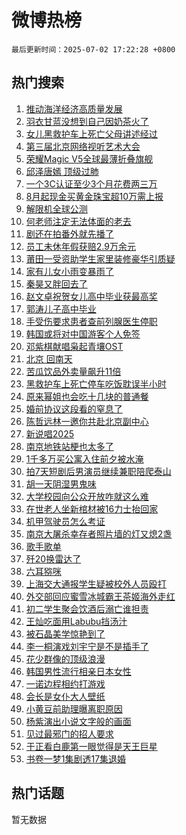 # 微博热榜

`最后更新时间：2025-07-02 17:22:28 +0800`

## 热门搜索

1. [推动海洋经济高质量发展](https://m.weibo.cn/search?containerid=100103type%3D1%26t%3D10%26q%3D%23%E6%8E%A8%E5%8A%A8%E6%B5%B7%E6%B4%8B%E7%BB%8F%E6%B5%8E%E9%AB%98%E8%B4%A8%E9%87%8F%E5%8F%91%E5%B1%95%23&stream_entry_id=51&isnewpage=1&extparam=seat%3D1%26q%3D%2523%25E6%258E%25A8%25E5%258A%25A8%25E6%25B5%25B7%25E6%25B4%258B%25E7%25BB%258F%25E6%25B5%258E%25E9%25AB%2598%25E8%25B4%25A8%25E9%2587%258F%25E5%258F%2591%25E5%25B1%2595%2523%26dgr%3D0%26cate%3D10103%26pos%3D0%26filter_type%3Drealtimehot%26stream_entry_id%3D51%26c_type%3D51%26display_time%3D1751448146%26pre_seqid%3D175144814681701617481103)
1. [羽衣甘蓝没想到自己因奶茶火了](https://m.weibo.cn/search?containerid=100103type%3D1%26t%3D10%26q%3D%23%E7%BE%BD%E8%A1%A3%E7%94%98%E8%93%9D%E6%B2%A1%E6%83%B3%E5%88%B0%E8%87%AA%E5%B7%B1%E5%9B%A0%E5%A5%B6%E8%8C%B6%E7%81%AB%E4%BA%86%23&stream_entry_id=31&isnewpage=1&extparam=seat%3D1%26q%3D%2523%25E7%25BE%25BD%25E8%25A1%25A3%25E7%2594%2598%25E8%2593%259D%25E6%25B2%25A1%25E6%2583%25B3%25E5%2588%25B0%25E8%2587%25AA%25E5%25B7%25B1%25E5%259B%25A0%25E5%25A5%25B6%25E8%258C%25B6%25E7%2581%25AB%25E4%25BA%2586%2523%26realpos%3D1%26cate%3D5001%26stream_entry_id%3D31%26flag%3D0%26dgr%3D0%26pos%3D0%26lcate%3D5001%26filter_type%3Drealtimehot%26band_rank%3D1%26c_type%3D31%26display_time%3D1751448146%26pre_seqid%3D175144814681701617481103)
1. [女儿黑救护车上死亡父母讲述经过](https://m.weibo.cn/search?containerid=100103type%3D1%26t%3D10%26q%3D%23%E5%A5%B3%E5%84%BF%E9%BB%91%E6%95%91%E6%8A%A4%E8%BD%A6%E4%B8%8A%E6%AD%BB%E4%BA%A1%E7%88%B6%E6%AF%8D%E8%AE%B2%E8%BF%B0%E7%BB%8F%E8%BF%87%23&stream_entry_id=31&isnewpage=1&extparam=seat%3D1%26q%3D%2523%25E5%25A5%25B3%25E5%2584%25BF%25E9%25BB%2591%25E6%2595%2591%25E6%258A%25A4%25E8%25BD%25A6%25E4%25B8%258A%25E6%25AD%25BB%25E4%25BA%25A1%25E7%2588%25B6%25E6%25AF%258D%25E8%25AE%25B2%25E8%25BF%25B0%25E7%25BB%258F%25E8%25BF%2587%2523%26realpos%3D2%26cate%3D5001%26stream_entry_id%3D31%26flag%3D1%26dgr%3D0%26pos%3D1%26lcate%3D5001%26filter_type%3Drealtimehot%26band_rank%3D2%26c_type%3D31%26display_time%3D1751448146%26pre_seqid%3D175144814681701617481103)
1. [第三届北京网络视听艺术大会](https://m.weibo.cn/search?containerid=100103type%3D1%26t%3D10%26q%3D%23%E7%AC%AC%E4%B8%89%E5%B1%8A%E5%8C%97%E4%BA%AC%E7%BD%91%E7%BB%9C%E8%A7%86%E5%90%AC%E8%89%BA%E6%9C%AF%E5%A4%A7%E4%BC%9A%23&stream_entry_id=31&isnewpage=1&extparam=seat%3D1%26q%3D%2523%25E7%25AC%25AC%25E4%25B8%2589%25E5%25B1%258A%25E5%258C%2597%25E4%25BA%25AC%25E7%25BD%2591%25E7%25BB%259C%25E8%25A7%2586%25E5%2590%25AC%25E8%2589%25BA%25E6%259C%25AF%25E5%25A4%25A7%25E4%25BC%259A%2523%26realpos%3D3%26cate%3D5001%26stream_entry_id%3D31%26flag%3D0%26dgr%3D0%26pos%3D2%26lcate%3D5001%26filter_type%3Drealtimehot%26band_rank%3D3%26c_type%3D31%26display_time%3D1751448146%26pre_seqid%3D175144814681701617481103)
1. [荣耀Magic V5全球最薄折叠旗舰](https://m.weibo.cn/search?containerid=100103type%3D1%26t%3D10%26q%3D%23%E8%8D%A3%E8%80%80Magic+V5%E5%85%A8%E7%90%83%E6%9C%80%E8%96%84%E6%8A%98%E5%8F%A0%E6%97%97%E8%88%B0%23&stream_entry_id=31&isnewpage=1&extparam=seat%3D1%26q%3D%2523%25E8%258D%25A3%25E8%2580%2580Magic%2520V5%25E5%2585%25A8%25E7%2590%2583%25E6%259C%2580%25E8%2596%2584%25E6%258A%2598%25E5%258F%25A0%25E6%2597%2597%25E8%2588%25B0%2523%26topic_ad%3D1%26cate%3D5001%26adid%3D292434%26stream_entry_id%3D31%26band_rank%3D4%26dgr%3D0%26pos%3D3%26lcate%3D5001%26filter_type%3Drealtimehot%26is_ad_pos%3D1%26c_type%3D31%26display_time%3D1751448146%26pre_seqid%3D175144814681701617481103)
1. [邱泽唐嫣 顶级过肺](https://m.weibo.cn/search?containerid=100103type%3D1%26t%3D10%26q%3D%E9%82%B1%E6%B3%BD%E5%94%90%E5%AB%A3+%E9%A1%B6%E7%BA%A7%E8%BF%87%E8%82%BA&stream_entry_id=31&isnewpage=1&extparam=seat%3D1%26q%3D%25E9%2582%25B1%25E6%25B3%25BD%25E5%2594%2590%25E5%25AB%25A3%2520%25E9%25A1%25B6%25E7%25BA%25A7%25E8%25BF%2587%25E8%2582%25BA%26realpos%3D4%26cate%3D5001%26stream_entry_id%3D31%26flag%3D2%26dgr%3D0%26pos%3D4%26lcate%3D5001%26filter_type%3Drealtimehot%26band_rank%3D4%26c_type%3D31%26display_time%3D1751448146%26pre_seqid%3D175144814681701617481103)
1. [一个3C认证至少3个月花费两三万](https://m.weibo.cn/search?containerid=100103type%3D1%26t%3D10%26q%3D%23%E4%B8%80%E4%B8%AA3C%E8%AE%A4%E8%AF%81%E8%87%B3%E5%B0%913%E4%B8%AA%E6%9C%88%E8%8A%B1%E8%B4%B9%E4%B8%A4%E4%B8%89%E4%B8%87%23&stream_entry_id=31&isnewpage=1&extparam=seat%3D1%26q%3D%2523%25E4%25B8%2580%25E4%25B8%25AA3C%25E8%25AE%25A4%25E8%25AF%2581%25E8%2587%25B3%25E5%25B0%25913%25E4%25B8%25AA%25E6%259C%2588%25E8%258A%25B1%25E8%25B4%25B9%25E4%25B8%25A4%25E4%25B8%2589%25E4%25B8%2587%2523%26realpos%3D5%26cate%3D5001%26stream_entry_id%3D31%26flag%3D0%26dgr%3D0%26pos%3D5%26lcate%3D5001%26filter_type%3Drealtimehot%26band_rank%3D5%26c_type%3D31%26display_time%3D1751448146%26pre_seqid%3D175144814681701617481103)
1. [8月起现金买黄金珠宝超10万需上报](https://m.weibo.cn/search?containerid=100103type%3D1%26t%3D10%26q%3D%238%E6%9C%88%E8%B5%B7%E7%8E%B0%E9%87%91%E4%B9%B0%E9%BB%84%E9%87%91%E7%8F%A0%E5%AE%9D%E8%B6%8510%E4%B8%87%E9%9C%80%E4%B8%8A%E6%8A%A5%23&stream_entry_id=31&isnewpage=1&extparam=seat%3D1%26q%3D%25238%25E6%259C%2588%25E8%25B5%25B7%25E7%258E%25B0%25E9%2587%2591%25E4%25B9%25B0%25E9%25BB%2584%25E9%2587%2591%25E7%258F%25A0%25E5%25AE%259D%25E8%25B6%258510%25E4%25B8%2587%25E9%259C%2580%25E4%25B8%258A%25E6%258A%25A5%2523%26realpos%3D6%26cate%3D5001%26stream_entry_id%3D31%26flag%3D0%26dgr%3D0%26pos%3D6%26lcate%3D5001%26filter_type%3Drealtimehot%26band_rank%3D6%26c_type%3D31%26display_time%3D1751448146%26pre_seqid%3D175144814681701617481103)
1. [解限机全球公测](https://m.weibo.cn/search?containerid=100103type%3D1%26t%3D296%26q%3D%23%E6%B2%B7%E9%92%B8%E7%BE%AF%E5%A8%B4%E5%8F%BD%23&hide_search_bar=1&replace_title=+)
1. [何老师注定无法体面的老去](https://m.weibo.cn/search?containerid=100103type%3D1%26t%3D10%26q%3D%E4%BD%95%E8%80%81%E5%B8%88%E6%B3%A8%E5%AE%9A%E6%97%A0%E6%B3%95%E4%BD%93%E9%9D%A2%E7%9A%84%E8%80%81%E5%8E%BB&stream_entry_id=31&isnewpage=1&extparam=seat%3D1%26q%3D%25E4%25BD%2595%25E8%2580%2581%25E5%25B8%2588%25E6%25B3%25A8%25E5%25AE%259A%25E6%2597%25A0%25E6%25B3%2595%25E4%25BD%2593%25E9%259D%25A2%25E7%259A%2584%25E8%2580%2581%25E5%258E%25BB%26realpos%3D7%26cate%3D5001%26stream_entry_id%3D31%26flag%3D2%26dgr%3D0%26pos%3D8%26lcate%3D5001%26filter_type%3Drealtimehot%26band_rank%3D7%26c_type%3D31%26display_time%3D1751448146%26pre_seqid%3D175144814681701617481103)
1. [剧还在拍番外就先播了](https://m.weibo.cn/search?containerid=100103type%3D1%26t%3D10%26q%3D%23%E5%89%A7%E8%BF%98%E5%9C%A8%E6%8B%8D%E7%95%AA%E5%A4%96%E5%B0%B1%E5%85%88%E6%92%AD%E4%BA%86%23&stream_entry_id=31&isnewpage=1&extparam=seat%3D1%26q%3D%2523%25E5%2589%25A7%25E8%25BF%2598%25E5%259C%25A8%25E6%258B%258D%25E7%2595%25AA%25E5%25A4%2596%25E5%25B0%25B1%25E5%2585%2588%25E6%2592%25AD%25E4%25BA%2586%2523%26realpos%3D8%26cate%3D5001%26stream_entry_id%3D31%26flag%3D1%26dgr%3D0%26pos%3D9%26lcate%3D5001%26filter_type%3Drealtimehot%26band_rank%3D8%26c_type%3D31%26display_time%3D1751448146%26pre_seqid%3D175144814681701617481103)
1. [员工未休年假获赔2.9万余元](https://m.weibo.cn/search?containerid=100103type%3D1%26t%3D10%26q%3D%23%E5%91%98%E5%B7%A5%E6%9C%AA%E4%BC%91%E5%B9%B4%E5%81%87%E8%8E%B7%E8%B5%942.9%E4%B8%87%E4%BD%99%E5%85%83%23&stream_entry_id=31&isnewpage=1&extparam=seat%3D1%26q%3D%2523%25E5%2591%2598%25E5%25B7%25A5%25E6%259C%25AA%25E4%25BC%2591%25E5%25B9%25B4%25E5%2581%2587%25E8%258E%25B7%25E8%25B5%25942.9%25E4%25B8%2587%25E4%25BD%2599%25E5%2585%2583%2523%26realpos%3D9%26cate%3D5001%26stream_entry_id%3D31%26flag%3D1%26dgr%3D0%26pos%3D10%26lcate%3D5001%26filter_type%3Drealtimehot%26band_rank%3D9%26c_type%3D31%26display_time%3D1751448146%26pre_seqid%3D175144814681701617481103)
1. [莆田一受资助学生家里装修豪华引质疑](https://m.weibo.cn/search?containerid=100103type%3D1%26t%3D10%26q%3D%23%E8%8E%86%E7%94%B0%E4%B8%80%E5%8F%97%E8%B5%84%E5%8A%A9%E5%AD%A6%E7%94%9F%E5%AE%B6%E9%87%8C%E8%A3%85%E4%BF%AE%E8%B1%AA%E5%8D%8E%E5%BC%95%E8%B4%A8%E7%96%91%23&stream_entry_id=31&isnewpage=1&extparam=seat%3D1%26q%3D%2523%25E8%258E%2586%25E7%2594%25B0%25E4%25B8%2580%25E5%258F%2597%25E8%25B5%2584%25E5%258A%25A9%25E5%25AD%25A6%25E7%2594%259F%25E5%25AE%25B6%25E9%2587%258C%25E8%25A3%2585%25E4%25BF%25AE%25E8%25B1%25AA%25E5%258D%258E%25E5%25BC%2595%25E8%25B4%25A8%25E7%2596%2591%2523%26realpos%3D10%26cate%3D5001%26stream_entry_id%3D31%26flag%3D1%26dgr%3D0%26pos%3D11%26lcate%3D5001%26filter_type%3Drealtimehot%26band_rank%3D10%26c_type%3D31%26display_time%3D1751448146%26pre_seqid%3D175144814681701617481103)
1. [家有儿女小雨变暴雨了](https://m.weibo.cn/search?containerid=100103type%3D1%26t%3D10%26q%3D%E5%AE%B6%E6%9C%89%E5%84%BF%E5%A5%B3%E5%B0%8F%E9%9B%A8%E5%8F%98%E6%9A%B4%E9%9B%A8%E4%BA%86&stream_entry_id=31&isnewpage=1&extparam=seat%3D1%26q%3D%25E5%25AE%25B6%25E6%259C%2589%25E5%2584%25BF%25E5%25A5%25B3%25E5%25B0%258F%25E9%259B%25A8%25E5%258F%2598%25E6%259A%25B4%25E9%259B%25A8%25E4%25BA%2586%26realpos%3D11%26cate%3D5001%26stream_entry_id%3D31%26flag%3D1%26dgr%3D0%26pos%3D12%26lcate%3D5001%26filter_type%3Drealtimehot%26band_rank%3D11%26c_type%3D31%26display_time%3D1751448146%26pre_seqid%3D175144814681701617481103)
1. [秦昊又胖回去了](https://m.weibo.cn/search?containerid=100103type%3D1%26t%3D10%26q%3D%23%E7%A7%A6%E6%98%8A%E5%8F%88%E8%83%96%E5%9B%9E%E5%8E%BB%E4%BA%86%23&stream_entry_id=31&isnewpage=1&extparam=seat%3D1%26q%3D%2523%25E7%25A7%25A6%25E6%2598%258A%25E5%258F%2588%25E8%2583%2596%25E5%259B%259E%25E5%258E%25BB%25E4%25BA%2586%2523%26realpos%3D12%26cate%3D5001%26stream_entry_id%3D31%26flag%3D1%26dgr%3D0%26pos%3D13%26lcate%3D5001%26filter_type%3Drealtimehot%26band_rank%3D12%26c_type%3D31%26display_time%3D1751448146%26pre_seqid%3D175144814681701617481103)
1. [赵文卓祝贺女儿高中毕业获最高奖](https://m.weibo.cn/search?containerid=100103type%3D1%26t%3D10%26q%3D%23%E8%B5%B5%E6%96%87%E5%8D%93%E7%A5%9D%E8%B4%BA%E5%A5%B3%E5%84%BF%E9%AB%98%E4%B8%AD%E6%AF%95%E4%B8%9A%E8%8E%B7%E6%9C%80%E9%AB%98%E5%A5%96%23&stream_entry_id=31&isnewpage=1&extparam=seat%3D1%26q%3D%2523%25E8%25B5%25B5%25E6%2596%2587%25E5%258D%2593%25E7%25A5%259D%25E8%25B4%25BA%25E5%25A5%25B3%25E5%2584%25BF%25E9%25AB%2598%25E4%25B8%25AD%25E6%25AF%2595%25E4%25B8%259A%25E8%258E%25B7%25E6%259C%2580%25E9%25AB%2598%25E5%25A5%2596%2523%26realpos%3D13%26cate%3D5001%26stream_entry_id%3D31%26flag%3D1%26dgr%3D0%26pos%3D14%26lcate%3D5001%26filter_type%3Drealtimehot%26band_rank%3D13%26c_type%3D31%26display_time%3D1751448146%26pre_seqid%3D175144814681701617481103)
1. [郭涛儿子高中毕业](https://m.weibo.cn/search?containerid=100103type%3D1%26t%3D10%26q%3D%E9%83%AD%E6%B6%9B%E5%84%BF%E5%AD%90%E9%AB%98%E4%B8%AD%E6%AF%95%E4%B8%9A&stream_entry_id=31&isnewpage=1&extparam=seat%3D1%26q%3D%25E9%2583%25AD%25E6%25B6%259B%25E5%2584%25BF%25E5%25AD%2590%25E9%25AB%2598%25E4%25B8%25AD%25E6%25AF%2595%25E4%25B8%259A%26realpos%3D14%26cate%3D5001%26stream_entry_id%3D31%26flag%3D1%26dgr%3D0%26pos%3D15%26lcate%3D5001%26filter_type%3Drealtimehot%26band_rank%3D14%26c_type%3D31%26display_time%3D1751448146%26pre_seqid%3D175144814681701617481103)
1. [手受伤要求患者查前列腺医生停职](https://m.weibo.cn/search?containerid=100103type%3D1%26t%3D10%26q%3D%23%E6%89%8B%E5%8F%97%E4%BC%A4%E8%A6%81%E6%B1%82%E6%82%A3%E8%80%85%E6%9F%A5%E5%89%8D%E5%88%97%E8%85%BA%E5%8C%BB%E7%94%9F%E5%81%9C%E8%81%8C%23&stream_entry_id=31&isnewpage=1&extparam=seat%3D1%26q%3D%2523%25E6%2589%258B%25E5%258F%2597%25E4%25BC%25A4%25E8%25A6%2581%25E6%25B1%2582%25E6%2582%25A3%25E8%2580%2585%25E6%259F%25A5%25E5%2589%258D%25E5%2588%2597%25E8%2585%25BA%25E5%258C%25BB%25E7%2594%259F%25E5%2581%259C%25E8%2581%258C%2523%26realpos%3D15%26cate%3D5001%26stream_entry_id%3D31%26flag%3D1%26dgr%3D0%26pos%3D16%26lcate%3D5001%26filter_type%3Drealtimehot%26band_rank%3D15%26c_type%3D31%26display_time%3D1751448146%26pre_seqid%3D175144814681701617481103)
1. [韩国或将对中国游客个人免签](https://m.weibo.cn/search?containerid=100103type%3D1%26t%3D10%26q%3D%23%E9%9F%A9%E5%9B%BD%E6%88%96%E5%B0%86%E5%AF%B9%E4%B8%AD%E5%9B%BD%E6%B8%B8%E5%AE%A2%E4%B8%AA%E4%BA%BA%E5%85%8D%E7%AD%BE%23&stream_entry_id=31&isnewpage=1&extparam=seat%3D1%26q%3D%2523%25E9%259F%25A9%25E5%259B%25BD%25E6%2588%2596%25E5%25B0%2586%25E5%25AF%25B9%25E4%25B8%25AD%25E5%259B%25BD%25E6%25B8%25B8%25E5%25AE%25A2%25E4%25B8%25AA%25E4%25BA%25BA%25E5%2585%258D%25E7%25AD%25BE%2523%26realpos%3D16%26cate%3D5001%26stream_entry_id%3D31%26flag%3D0%26dgr%3D0%26pos%3D17%26lcate%3D5001%26filter_type%3Drealtimehot%26band_rank%3D16%26c_type%3D31%26display_time%3D1751448146%26pre_seqid%3D175144814681701617481103)
1. [邓紫棋献唱枭起青壤OST](https://m.weibo.cn/search?containerid=100103type%3D1%26t%3D10%26q%3D%23%E9%82%93%E7%B4%AB%E6%A3%8B%E7%8C%AE%E5%94%B1%E6%9E%AD%E8%B5%B7%E9%9D%92%E5%A3%A4OST%23&stream_entry_id=31&isnewpage=1&extparam=seat%3D1%26q%3D%2523%25E9%2582%2593%25E7%25B4%25AB%25E6%25A3%258B%25E7%258C%25AE%25E5%2594%25B1%25E6%259E%25AD%25E8%25B5%25B7%25E9%259D%2592%25E5%25A3%25A4OST%2523%26realpos%3D17%26cate%3D5001%26stream_entry_id%3D31%26flag%3D1%26dgr%3D0%26pos%3D18%26lcate%3D5001%26filter_type%3Drealtimehot%26band_rank%3D17%26c_type%3D31%26display_time%3D1751448146%26pre_seqid%3D175144814681701617481103)
1. [北京 回南天](https://m.weibo.cn/search?containerid=100103type%3D1%26t%3D10%26q%3D%E5%8C%97%E4%BA%AC+%E5%9B%9E%E5%8D%97%E5%A4%A9&stream_entry_id=31&isnewpage=1&extparam=seat%3D1%26q%3D%25E5%258C%2597%25E4%25BA%25AC%2520%25E5%259B%259E%25E5%258D%2597%25E5%25A4%25A9%26realpos%3D18%26cate%3D5001%26stream_entry_id%3D31%26flag%3D0%26dgr%3D0%26pos%3D19%26lcate%3D5001%26filter_type%3Drealtimehot%26band_rank%3D18%26c_type%3D31%26display_time%3D1751448146%26pre_seqid%3D175144814681701617481103)
1. [苦瓜饮品外卖量飙升11倍](https://m.weibo.cn/search?containerid=100103type%3D1%26t%3D10%26q%3D%23%E8%8B%A6%E7%93%9C%E9%A5%AE%E5%93%81%E5%A4%96%E5%8D%96%E9%87%8F%E9%A3%99%E5%8D%8711%E5%80%8D%23&stream_entry_id=31&isnewpage=1&extparam=seat%3D1%26q%3D%2523%25E8%258B%25A6%25E7%2593%259C%25E9%25A5%25AE%25E5%2593%2581%25E5%25A4%2596%25E5%258D%2596%25E9%2587%258F%25E9%25A3%2599%25E5%258D%258711%25E5%2580%258D%2523%26realpos%3D19%26cate%3D5001%26stream_entry_id%3D31%26flag%3D1%26dgr%3D0%26pos%3D20%26lcate%3D5001%26filter_type%3Drealtimehot%26band_rank%3D19%26c_type%3D31%26display_time%3D1751448146%26pre_seqid%3D175144814681701617481103)
1. [黑救护车上死亡停车吃饭耽误半小时](https://m.weibo.cn/search?containerid=100103type%3D1%26t%3D10%26q%3D%23%E9%BB%91%E6%95%91%E6%8A%A4%E8%BD%A6%E4%B8%8A%E6%AD%BB%E4%BA%A1%E5%81%9C%E8%BD%A6%E5%90%83%E9%A5%AD%E8%80%BD%E8%AF%AF%E5%8D%8A%E5%B0%8F%E6%97%B6%23&stream_entry_id=31&isnewpage=1&extparam=seat%3D1%26q%3D%2523%25E9%25BB%2591%25E6%2595%2591%25E6%258A%25A4%25E8%25BD%25A6%25E4%25B8%258A%25E6%25AD%25BB%25E4%25BA%25A1%25E5%2581%259C%25E8%25BD%25A6%25E5%2590%2583%25E9%25A5%25AD%25E8%2580%25BD%25E8%25AF%25AF%25E5%258D%258A%25E5%25B0%258F%25E6%2597%25B6%2523%26realpos%3D20%26cate%3D5001%26stream_entry_id%3D31%26flag%3D0%26dgr%3D0%26pos%3D21%26lcate%3D5001%26filter_type%3Drealtimehot%26band_rank%3D20%26c_type%3D31%26display_time%3D1751448146%26pre_seqid%3D175144814681701617481103)
1. [原来幂姐也会吃十几块的普通餐](https://m.weibo.cn/search?containerid=100103type%3D1%26t%3D10%26q%3D%E5%8E%9F%E6%9D%A5%E5%B9%82%E5%A7%90%E4%B9%9F%E4%BC%9A%E5%90%83%E5%8D%81%E5%87%A0%E5%9D%97%E7%9A%84%E6%99%AE%E9%80%9A%E9%A4%90&stream_entry_id=31&isnewpage=1&extparam=seat%3D1%26q%3D%25E5%258E%259F%25E6%259D%25A5%25E5%25B9%2582%25E5%25A7%2590%25E4%25B9%259F%25E4%25BC%259A%25E5%2590%2583%25E5%258D%2581%25E5%2587%25A0%25E5%259D%2597%25E7%259A%2584%25E6%2599%25AE%25E9%2580%259A%25E9%25A4%2590%26realpos%3D21%26cate%3D5001%26stream_entry_id%3D31%26flag%3D1%26dgr%3D0%26pos%3D22%26lcate%3D5001%26filter_type%3Drealtimehot%26band_rank%3D21%26c_type%3D31%26display_time%3D1751448146%26pre_seqid%3D175144814681701617481103)
1. [婚前协议这段看的窒息了](https://m.weibo.cn/search?containerid=100103type%3D1%26t%3D10%26q%3D%E5%A9%9A%E5%89%8D%E5%8D%8F%E8%AE%AE%E8%BF%99%E6%AE%B5%E7%9C%8B%E7%9A%84%E7%AA%92%E6%81%AF%E4%BA%86&stream_entry_id=31&isnewpage=1&extparam=seat%3D1%26q%3D%25E5%25A9%259A%25E5%2589%258D%25E5%258D%258F%25E8%25AE%25AE%25E8%25BF%2599%25E6%25AE%25B5%25E7%259C%258B%25E7%259A%2584%25E7%25AA%2592%25E6%2581%25AF%25E4%25BA%2586%26realpos%3D22%26cate%3D5001%26stream_entry_id%3D31%26flag%3D1%26dgr%3D0%26pos%3D23%26lcate%3D5001%26filter_type%3Drealtimehot%26band_rank%3D22%26c_type%3D31%26display_time%3D1751448146%26pre_seqid%3D175144814681701617481103)
1. [陈哲远林一邀你共赴北京副中心](https://m.weibo.cn/search?containerid=100103type%3D1%26t%3D10%26q%3D%23%E9%99%88%E5%93%B2%E8%BF%9C%E6%9E%97%E4%B8%80%E9%82%80%E4%BD%A0%E5%85%B1%E8%B5%B4%E5%8C%97%E4%BA%AC%E5%89%AF%E4%B8%AD%E5%BF%83%23&stream_entry_id=31&isnewpage=1&extparam=seat%3D1%26q%3D%2523%25E9%2599%2588%25E5%2593%25B2%25E8%25BF%259C%25E6%259E%2597%25E4%25B8%2580%25E9%2582%2580%25E4%25BD%25A0%25E5%2585%25B1%25E8%25B5%25B4%25E5%258C%2597%25E4%25BA%25AC%25E5%2589%25AF%25E4%25B8%25AD%25E5%25BF%2583%2523%26realpos%3D23%26cate%3D5001%26stream_entry_id%3D31%26flag%3D1%26dgr%3D0%26pos%3D24%26lcate%3D5001%26filter_type%3Drealtimehot%26band_rank%3D23%26c_type%3D31%26display_time%3D1751448146%26pre_seqid%3D175144814681701617481103)
1. [新说唱2025](https://m.weibo.cn/search?containerid=100103type%3D1%26t%3D10%26q%3D%E6%96%B0%E8%AF%B4%E5%94%B12025&stream_entry_id=31&isnewpage=1&extparam=seat%3D1%26q%3D%25E6%2596%25B0%25E8%25AF%25B4%25E5%2594%25B12025%26realpos%3D24%26cate%3D5001%26stream_entry_id%3D31%26flag%3D1%26dgr%3D0%26pos%3D25%26lcate%3D5001%26filter_type%3Drealtimehot%26band_rank%3D24%26c_type%3D31%26display_time%3D1751448146%26pre_seqid%3D175144814681701617481103)
1. [南京地铁站梗也太多了](https://m.weibo.cn/search?containerid=100103type%3D1%26t%3D10%26q%3D%E5%8D%97%E4%BA%AC%E5%9C%B0%E9%93%81%E7%AB%99%E6%A2%97%E4%B9%9F%E5%A4%AA%E5%A4%9A%E4%BA%86&stream_entry_id=31&isnewpage=1&extparam=seat%3D1%26q%3D%25E5%258D%2597%25E4%25BA%25AC%25E5%259C%25B0%25E9%2593%2581%25E7%25AB%2599%25E6%25A2%2597%25E4%25B9%259F%25E5%25A4%25AA%25E5%25A4%259A%25E4%25BA%2586%26realpos%3D25%26cate%3D5001%26stream_entry_id%3D31%26flag%3D1%26dgr%3D0%26pos%3D26%26lcate%3D5001%26filter_type%3Drealtimehot%26band_rank%3D25%26c_type%3D31%26display_time%3D1751448146%26pre_seqid%3D175144814681701617481103)
1. [1千多万买公寓入住前夕被水淹](https://m.weibo.cn/search?containerid=100103type%3D1%26t%3D10%26q%3D%231%E5%8D%83%E5%A4%9A%E4%B8%87%E4%B9%B0%E5%85%AC%E5%AF%93%E5%85%A5%E4%BD%8F%E5%89%8D%E5%A4%95%E8%A2%AB%E6%B0%B4%E6%B7%B9%23&stream_entry_id=31&isnewpage=1&extparam=seat%3D1%26q%3D%25231%25E5%258D%2583%25E5%25A4%259A%25E4%25B8%2587%25E4%25B9%25B0%25E5%2585%25AC%25E5%25AF%2593%25E5%2585%25A5%25E4%25BD%258F%25E5%2589%258D%25E5%25A4%2595%25E8%25A2%25AB%25E6%25B0%25B4%25E6%25B7%25B9%2523%26realpos%3D26%26cate%3D5001%26stream_entry_id%3D31%26flag%3D0%26dgr%3D0%26pos%3D27%26lcate%3D5001%26filter_type%3Drealtimehot%26band_rank%3D26%26c_type%3D31%26display_time%3D1751448146%26pre_seqid%3D175144814681701617481103)
1. [拍7天短剧后男演员继续兼职陪爬泰山](https://m.weibo.cn/search?containerid=100103type%3D1%26t%3D10%26q%3D%23%E6%8B%8D7%E5%A4%A9%E7%9F%AD%E5%89%A7%E5%90%8E%E7%94%B7%E6%BC%94%E5%91%98%E7%BB%A7%E7%BB%AD%E5%85%BC%E8%81%8C%E9%99%AA%E7%88%AC%E6%B3%B0%E5%B1%B1%23&stream_entry_id=31&isnewpage=1&extparam=seat%3D1%26q%3D%2523%25E6%258B%258D7%25E5%25A4%25A9%25E7%259F%25AD%25E5%2589%25A7%25E5%2590%258E%25E7%2594%25B7%25E6%25BC%2594%25E5%2591%2598%25E7%25BB%25A7%25E7%25BB%25AD%25E5%2585%25BC%25E8%2581%258C%25E9%2599%25AA%25E7%2588%25AC%25E6%25B3%25B0%25E5%25B1%25B1%2523%26realpos%3D27%26cate%3D5001%26stream_entry_id%3D31%26flag%3D0%26dgr%3D0%26pos%3D28%26lcate%3D5001%26filter_type%3Drealtimehot%26band_rank%3D27%26c_type%3D31%26display_time%3D1751448146%26pre_seqid%3D175144814681701617481103)
1. [胡一天阴湿男鬼味](https://m.weibo.cn/search?containerid=100103type%3D1%26t%3D10%26q%3D%E8%83%A1%E4%B8%80%E5%A4%A9%E9%98%B4%E6%B9%BF%E7%94%B7%E9%AC%BC%E5%91%B3&stream_entry_id=31&isnewpage=1&extparam=seat%3D1%26q%3D%25E8%2583%25A1%25E4%25B8%2580%25E5%25A4%25A9%25E9%2598%25B4%25E6%25B9%25BF%25E7%2594%25B7%25E9%25AC%25BC%25E5%2591%25B3%26realpos%3D28%26cate%3D5001%26stream_entry_id%3D31%26flag%3D1%26dgr%3D0%26pos%3D29%26lcate%3D5001%26filter_type%3Drealtimehot%26band_rank%3D28%26c_type%3D31%26display_time%3D1751448146%26pre_seqid%3D175144814681701617481103)
1. [大学校园向公众开放咋就这么难](https://m.weibo.cn/search?containerid=100103type%3D1%26t%3D10%26q%3D%23%E5%A4%A7%E5%AD%A6%E6%A0%A1%E5%9B%AD%E5%90%91%E5%85%AC%E4%BC%97%E5%BC%80%E6%94%BE%E5%92%8B%E5%B0%B1%E8%BF%99%E4%B9%88%E9%9A%BE%23&stream_entry_id=31&isnewpage=1&extparam=seat%3D1%26q%3D%2523%25E5%25A4%25A7%25E5%25AD%25A6%25E6%25A0%25A1%25E5%259B%25AD%25E5%2590%2591%25E5%2585%25AC%25E4%25BC%2597%25E5%25BC%2580%25E6%2594%25BE%25E5%2592%258B%25E5%25B0%25B1%25E8%25BF%2599%25E4%25B9%2588%25E9%259A%25BE%2523%26realpos%3D29%26cate%3D5001%26stream_entry_id%3D31%26flag%3D0%26dgr%3D0%26pos%3D30%26lcate%3D5001%26filter_type%3Drealtimehot%26band_rank%3D29%26c_type%3D31%26display_time%3D1751448146%26pre_seqid%3D175144814681701617481103)
1. [在世老人坐新棺材被16力士抬回家](https://m.weibo.cn/search?containerid=100103type%3D1%26t%3D10%26q%3D%23%E5%9C%A8%E4%B8%96%E8%80%81%E4%BA%BA%E5%9D%90%E6%96%B0%E6%A3%BA%E6%9D%90%E8%A2%AB16%E5%8A%9B%E5%A3%AB%E6%8A%AC%E5%9B%9E%E5%AE%B6%23&stream_entry_id=31&isnewpage=1&extparam=seat%3D1%26q%3D%2523%25E5%259C%25A8%25E4%25B8%2596%25E8%2580%2581%25E4%25BA%25BA%25E5%259D%2590%25E6%2596%25B0%25E6%25A3%25BA%25E6%259D%2590%25E8%25A2%25AB16%25E5%258A%259B%25E5%25A3%25AB%25E6%258A%25AC%25E5%259B%259E%25E5%25AE%25B6%2523%26realpos%3D30%26cate%3D5001%26stream_entry_id%3D31%26flag%3D1%26dgr%3D0%26pos%3D31%26lcate%3D5001%26filter_type%3Drealtimehot%26band_rank%3D30%26c_type%3D31%26display_time%3D1751448146%26pre_seqid%3D175144814681701617481103)
1. [机甲驾驶员怎么考证](https://m.weibo.cn/search?containerid=100103type%3D1%26t%3D10%26q%3D%23%E6%9C%BA%E7%94%B2%E9%A9%BE%E9%A9%B6%E5%91%98%E6%80%8E%E4%B9%88%E8%80%83%E8%AF%81%23&stream_entry_id=31&isnewpage=1&extparam=seat%3D1%26q%3D%2523%25E6%259C%25BA%25E7%2594%25B2%25E9%25A9%25BE%25E9%25A9%25B6%25E5%2591%2598%25E6%2580%258E%25E4%25B9%2588%25E8%2580%2583%25E8%25AF%2581%2523%26realpos%3D31%26cate%3D5001%26stream_entry_id%3D31%26flag%3D1%26dgr%3D0%26pos%3D32%26lcate%3D5001%26filter_type%3Drealtimehot%26band_rank%3D31%26c_type%3D31%26display_time%3D1751448146%26pre_seqid%3D175144814681701617481103)
1. [南京大屠杀幸存者照片墙的灯又熄2盏](https://m.weibo.cn/search?containerid=100103type%3D1%26t%3D10%26q%3D%23%E5%8D%97%E4%BA%AC%E5%A4%A7%E5%B1%A0%E6%9D%80%E5%B9%B8%E5%AD%98%E8%80%85%E7%85%A7%E7%89%87%E5%A2%99%E7%9A%84%E7%81%AF%E5%8F%88%E7%86%842%E7%9B%8F%23&stream_entry_id=31&isnewpage=1&extparam=seat%3D1%26q%3D%2523%25E5%258D%2597%25E4%25BA%25AC%25E5%25A4%25A7%25E5%25B1%25A0%25E6%259D%2580%25E5%25B9%25B8%25E5%25AD%2598%25E8%2580%2585%25E7%2585%25A7%25E7%2589%2587%25E5%25A2%2599%25E7%259A%2584%25E7%2581%25AF%25E5%258F%2588%25E7%2586%25842%25E7%259B%258F%2523%26realpos%3D32%26cate%3D5001%26stream_entry_id%3D31%26flag%3D0%26dgr%3D0%26pos%3D33%26lcate%3D5001%26filter_type%3Drealtimehot%26band_rank%3D32%26c_type%3D31%26display_time%3D1751448146%26pre_seqid%3D175144814681701617481103)
1. [歌手歌单](https://m.weibo.cn/search?containerid=100103type%3D1%26t%3D10%26q%3D%E6%AD%8C%E6%89%8B%E6%AD%8C%E5%8D%95&stream_entry_id=31&isnewpage=1&extparam=seat%3D1%26q%3D%25E6%25AD%258C%25E6%2589%258B%25E6%25AD%258C%25E5%258D%2595%26realpos%3D33%26cate%3D5001%26stream_entry_id%3D31%26flag%3D0%26dgr%3D0%26pos%3D34%26lcate%3D5001%26filter_type%3Drealtimehot%26band_rank%3D33%26c_type%3D31%26display_time%3D1751448146%26pre_seqid%3D175144814681701617481103)
1. [歼20换雷达了](https://m.weibo.cn/search?containerid=100103type%3D1%26t%3D10%26q%3D%E6%AD%BC20%E6%8D%A2%E9%9B%B7%E8%BE%BE%E4%BA%86&stream_entry_id=31&isnewpage=1&extparam=seat%3D1%26q%3D%25E6%25AD%25BC20%25E6%258D%25A2%25E9%259B%25B7%25E8%25BE%25BE%25E4%25BA%2586%26realpos%3D34%26cate%3D5001%26stream_entry_id%3D31%26flag%3D1%26dgr%3D0%26pos%3D35%26lcate%3D5001%26filter_type%3Drealtimehot%26band_rank%3D34%26c_type%3D31%26display_time%3D1751448146%26pre_seqid%3D175144814681701617481103)
1. [六耳猕咪](https://m.weibo.cn/search?containerid=100103type%3D1%26t%3D10%26q%3D%E5%85%AD%E8%80%B3%E7%8C%95%E5%92%AA&stream_entry_id=31&isnewpage=1&extparam=seat%3D1%26q%3D%25E5%2585%25AD%25E8%2580%25B3%25E7%258C%2595%25E5%2592%25AA%26realpos%3D35%26cate%3D5001%26stream_entry_id%3D31%26flag%3D1%26dgr%3D0%26pos%3D36%26lcate%3D5001%26filter_type%3Drealtimehot%26band_rank%3D35%26c_type%3D31%26display_time%3D1751448146%26pre_seqid%3D175144814681701617481103)
1. [上海交大通报学生疑被校外人员殴打](https://m.weibo.cn/search?containerid=100103type%3D1%26t%3D10%26q%3D%23%E4%B8%8A%E6%B5%B7%E4%BA%A4%E5%A4%A7%E9%80%9A%E6%8A%A5%E5%AD%A6%E7%94%9F%E7%96%91%E8%A2%AB%E6%A0%A1%E5%A4%96%E4%BA%BA%E5%91%98%E6%AE%B4%E6%89%93%23&stream_entry_id=31&isnewpage=1&extparam=seat%3D1%26q%3D%2523%25E4%25B8%258A%25E6%25B5%25B7%25E4%25BA%25A4%25E5%25A4%25A7%25E9%2580%259A%25E6%258A%25A5%25E5%25AD%25A6%25E7%2594%259F%25E7%2596%2591%25E8%25A2%25AB%25E6%25A0%25A1%25E5%25A4%2596%25E4%25BA%25BA%25E5%2591%2598%25E6%25AE%25B4%25E6%2589%2593%2523%26realpos%3D36%26cate%3D5001%26stream_entry_id%3D31%26flag%3D0%26dgr%3D0%26pos%3D37%26lcate%3D5001%26filter_type%3Drealtimehot%26band_rank%3D36%26c_type%3D31%26display_time%3D1751448146%26pre_seqid%3D175144814681701617481103)
1. [外交部回应蜜雪冰城霸王茶姬海外走红](https://m.weibo.cn/search?containerid=100103type%3D1%26t%3D10%26q%3D%23%E5%A4%96%E4%BA%A4%E9%83%A8%E5%9B%9E%E5%BA%94%E8%9C%9C%E9%9B%AA%E5%86%B0%E5%9F%8E%E9%9C%B8%E7%8E%8B%E8%8C%B6%E5%A7%AC%E6%B5%B7%E5%A4%96%E8%B5%B0%E7%BA%A2%23&stream_entry_id=31&isnewpage=1&extparam=seat%3D1%26q%3D%2523%25E5%25A4%2596%25E4%25BA%25A4%25E9%2583%25A8%25E5%259B%259E%25E5%25BA%2594%25E8%259C%259C%25E9%259B%25AA%25E5%2586%25B0%25E5%259F%258E%25E9%259C%25B8%25E7%258E%258B%25E8%258C%25B6%25E5%25A7%25AC%25E6%25B5%25B7%25E5%25A4%2596%25E8%25B5%25B0%25E7%25BA%25A2%2523%26realpos%3D37%26cate%3D5001%26stream_entry_id%3D31%26flag%3D1%26dgr%3D0%26pos%3D38%26lcate%3D5001%26filter_type%3Drealtimehot%26band_rank%3D37%26c_type%3D31%26display_time%3D1751448146%26pre_seqid%3D175144814681701617481103)
1. [初二学生聚会饮酒后溺亡谁担责](https://m.weibo.cn/search?containerid=100103type%3D1%26t%3D10%26q%3D%23%E5%88%9D%E4%BA%8C%E5%AD%A6%E7%94%9F%E8%81%9A%E4%BC%9A%E9%A5%AE%E9%85%92%E5%90%8E%E6%BA%BA%E4%BA%A1%E8%B0%81%E6%8B%85%E8%B4%A3%23&stream_entry_id=31&isnewpage=1&extparam=seat%3D1%26q%3D%2523%25E5%2588%259D%25E4%25BA%258C%25E5%25AD%25A6%25E7%2594%259F%25E8%2581%259A%25E4%25BC%259A%25E9%25A5%25AE%25E9%2585%2592%25E5%2590%258E%25E6%25BA%25BA%25E4%25BA%25A1%25E8%25B0%2581%25E6%258B%2585%25E8%25B4%25A3%2523%26realpos%3D38%26cate%3D5001%26stream_entry_id%3D31%26flag%3D1%26dgr%3D0%26pos%3D39%26lcate%3D5001%26filter_type%3Drealtimehot%26band_rank%3D38%26c_type%3D31%26display_time%3D1751448146%26pre_seqid%3D175144814681701617481103)
1. [王灿吃面用Labubu挡汤汁](https://m.weibo.cn/search?containerid=100103type%3D1%26t%3D10%26q%3D%23%E7%8E%8B%E7%81%BF%E5%90%83%E9%9D%A2%E7%94%A8Labubu%E6%8C%A1%E6%B1%A4%E6%B1%81%23&stream_entry_id=31&isnewpage=1&extparam=seat%3D1%26q%3D%2523%25E7%258E%258B%25E7%2581%25BF%25E5%2590%2583%25E9%259D%25A2%25E7%2594%25A8Labubu%25E6%258C%25A1%25E6%25B1%25A4%25E6%25B1%2581%2523%26realpos%3D39%26cate%3D5001%26stream_entry_id%3D31%26flag%3D0%26dgr%3D0%26pos%3D40%26lcate%3D5001%26filter_type%3Drealtimehot%26band_rank%3D39%26c_type%3D31%26display_time%3D1751448146%26pre_seqid%3D175144814681701617481103)
1. [被石晶美学惊艳到了](https://m.weibo.cn/search?containerid=100103type%3D1%26t%3D10%26q%3D%23%E8%A2%AB%E7%9F%B3%E6%99%B6%E7%BE%8E%E5%AD%A6%E6%83%8A%E8%89%B3%E5%88%B0%E4%BA%86%23&stream_entry_id=31&isnewpage=1&extparam=seat%3D1%26q%3D%2523%25E8%25A2%25AB%25E7%259F%25B3%25E6%2599%25B6%25E7%25BE%258E%25E5%25AD%25A6%25E6%2583%258A%25E8%2589%25B3%25E5%2588%25B0%25E4%25BA%2586%2523%26realpos%3D40%26cate%3D5001%26stream_entry_id%3D31%26flag%3D1%26dgr%3D0%26pos%3D41%26lcate%3D5001%26filter_type%3Drealtimehot%26band_rank%3D40%26c_type%3D31%26display_time%3D1751448146%26pre_seqid%3D175144814681701617481103)
1. [李一桐演戏刘宇宁是不是插手了](https://m.weibo.cn/search?containerid=100103type%3D1%26t%3D10%26q%3D%E6%9D%8E%E4%B8%80%E6%A1%90%E6%BC%94%E6%88%8F%E5%88%98%E5%AE%87%E5%AE%81%E6%98%AF%E4%B8%8D%E6%98%AF%E6%8F%92%E6%89%8B%E4%BA%86&stream_entry_id=31&isnewpage=1&extparam=seat%3D1%26q%3D%25E6%259D%258E%25E4%25B8%2580%25E6%25A1%2590%25E6%25BC%2594%25E6%2588%258F%25E5%2588%2598%25E5%25AE%2587%25E5%25AE%2581%25E6%2598%25AF%25E4%25B8%258D%25E6%2598%25AF%25E6%258F%2592%25E6%2589%258B%25E4%25BA%2586%26realpos%3D41%26cate%3D5001%26stream_entry_id%3D31%26flag%3D1%26dgr%3D0%26pos%3D42%26lcate%3D5001%26filter_type%3Drealtimehot%26band_rank%3D41%26c_type%3D31%26display_time%3D1751448146%26pre_seqid%3D175144814681701617481103)
1. [花少群像的顶级浪漫](https://m.weibo.cn/search?containerid=100103type%3D1%26t%3D10%26q%3D%E8%8A%B1%E5%B0%91%E7%BE%A4%E5%83%8F%E7%9A%84%E9%A1%B6%E7%BA%A7%E6%B5%AA%E6%BC%AB&stream_entry_id=31&isnewpage=1&extparam=seat%3D1%26q%3D%25E8%258A%25B1%25E5%25B0%2591%25E7%25BE%25A4%25E5%2583%258F%25E7%259A%2584%25E9%25A1%25B6%25E7%25BA%25A7%25E6%25B5%25AA%25E6%25BC%25AB%26realpos%3D42%26cate%3D5001%26stream_entry_id%3D31%26flag%3D0%26dgr%3D0%26pos%3D43%26lcate%3D5001%26filter_type%3Drealtimehot%26band_rank%3D42%26c_type%3D31%26display_time%3D1751448146%26pre_seqid%3D175144814681701617481103)
1. [韩国男性流行相亲日本女性](https://m.weibo.cn/search?containerid=100103type%3D1%26t%3D10%26q%3D%23%E9%9F%A9%E5%9B%BD%E7%94%B7%E6%80%A7%E6%B5%81%E8%A1%8C%E7%9B%B8%E4%BA%B2%E6%97%A5%E6%9C%AC%E5%A5%B3%E6%80%A7%23&stream_entry_id=31&isnewpage=1&extparam=seat%3D1%26q%3D%2523%25E9%259F%25A9%25E5%259B%25BD%25E7%2594%25B7%25E6%2580%25A7%25E6%25B5%2581%25E8%25A1%258C%25E7%259B%25B8%25E4%25BA%25B2%25E6%2597%25A5%25E6%259C%25AC%25E5%25A5%25B3%25E6%2580%25A7%2523%26realpos%3D43%26cate%3D5001%26stream_entry_id%3D31%26flag%3D1%26dgr%3D0%26pos%3D44%26lcate%3D5001%26filter_type%3Drealtimehot%26band_rank%3D43%26c_type%3D31%26display_time%3D1751448146%26pre_seqid%3D175144814681701617481103)
1. [一诺边程相约打游戏](https://m.weibo.cn/search?containerid=100103type%3D1%26t%3D10%26q%3D%23%E4%B8%80%E8%AF%BA%E8%BE%B9%E7%A8%8B%E7%9B%B8%E7%BA%A6%E6%89%93%E6%B8%B8%E6%88%8F%23&stream_entry_id=31&isnewpage=1&extparam=seat%3D1%26q%3D%2523%25E4%25B8%2580%25E8%25AF%25BA%25E8%25BE%25B9%25E7%25A8%258B%25E7%259B%25B8%25E7%25BA%25A6%25E6%2589%2593%25E6%25B8%25B8%25E6%2588%258F%2523%26realpos%3D44%26cate%3D5001%26stream_entry_id%3D31%26flag%3D1%26dgr%3D0%26pos%3D45%26lcate%3D5001%26filter_type%3Drealtimehot%26band_rank%3D44%26c_type%3D31%26display_time%3D1751448146%26pre_seqid%3D175144814681701617481103)
1. [会长是女仆大人壁纸](https://m.weibo.cn/search?containerid=100103type%3D1%26t%3D10%26q%3D%E4%BC%9A%E9%95%BF%E6%98%AF%E5%A5%B3%E4%BB%86%E5%A4%A7%E4%BA%BA%E5%A3%81%E7%BA%B8&stream_entry_id=31&isnewpage=1&extparam=seat%3D1%26q%3D%25E4%25BC%259A%25E9%2595%25BF%25E6%2598%25AF%25E5%25A5%25B3%25E4%25BB%2586%25E5%25A4%25A7%25E4%25BA%25BA%25E5%25A3%2581%25E7%25BA%25B8%26realpos%3D45%26cate%3D5001%26stream_entry_id%3D31%26flag%3D1%26dgr%3D0%26pos%3D46%26lcate%3D5001%26filter_type%3Drealtimehot%26band_rank%3D45%26c_type%3D31%26display_time%3D1751448146%26pre_seqid%3D175144814681701617481103)
1. [小黄豆前助理曝离职原因](https://m.weibo.cn/search?containerid=100103type%3D1%26t%3D10%26q%3D%23%E5%B0%8F%E9%BB%84%E8%B1%86%E5%89%8D%E5%8A%A9%E7%90%86%E6%9B%9D%E7%A6%BB%E8%81%8C%E5%8E%9F%E5%9B%A0%23&stream_entry_id=31&isnewpage=1&extparam=seat%3D1%26q%3D%2523%25E5%25B0%258F%25E9%25BB%2584%25E8%25B1%2586%25E5%2589%258D%25E5%258A%25A9%25E7%2590%2586%25E6%259B%259D%25E7%25A6%25BB%25E8%2581%258C%25E5%258E%259F%25E5%259B%25A0%2523%26realpos%3D46%26cate%3D5001%26stream_entry_id%3D31%26flag%3D0%26dgr%3D0%26pos%3D47%26lcate%3D5001%26filter_type%3Drealtimehot%26band_rank%3D46%26c_type%3D31%26display_time%3D1751448146%26pre_seqid%3D175144814681701617481103)
1. [杨紫演出小说文字般的画面](https://m.weibo.cn/search?containerid=100103type%3D1%26t%3D10%26q%3D%E6%9D%A8%E7%B4%AB%E6%BC%94%E5%87%BA%E5%B0%8F%E8%AF%B4%E6%96%87%E5%AD%97%E8%88%AC%E7%9A%84%E7%94%BB%E9%9D%A2&stream_entry_id=31&isnewpage=1&extparam=seat%3D1%26q%3D%25E6%259D%25A8%25E7%25B4%25AB%25E6%25BC%2594%25E5%2587%25BA%25E5%25B0%258F%25E8%25AF%25B4%25E6%2596%2587%25E5%25AD%2597%25E8%2588%25AC%25E7%259A%2584%25E7%2594%25BB%25E9%259D%25A2%26realpos%3D47%26cate%3D5001%26stream_entry_id%3D31%26flag%3D0%26dgr%3D0%26pos%3D48%26lcate%3D5001%26filter_type%3Drealtimehot%26band_rank%3D47%26c_type%3D31%26display_time%3D1751448146%26pre_seqid%3D175144814681701617481103)
1. [见过最邪门的招人要求](https://m.weibo.cn/search?containerid=100103type%3D1%26t%3D10%26q%3D%E8%A7%81%E8%BF%87%E6%9C%80%E9%82%AA%E9%97%A8%E7%9A%84%E6%8B%9B%E4%BA%BA%E8%A6%81%E6%B1%82&stream_entry_id=31&isnewpage=1&extparam=seat%3D1%26q%3D%25E8%25A7%2581%25E8%25BF%2587%25E6%259C%2580%25E9%2582%25AA%25E9%2597%25A8%25E7%259A%2584%25E6%258B%259B%25E4%25BA%25BA%25E8%25A6%2581%25E6%25B1%2582%26realpos%3D48%26cate%3D5001%26stream_entry_id%3D31%26flag%3D1%26dgr%3D0%26pos%3D49%26lcate%3D5001%26filter_type%3Drealtimehot%26band_rank%3D48%26c_type%3D31%26display_time%3D1751448146%26pre_seqid%3D175144814681701617481103)
1. [于正看白鹿第一眼觉得是天王巨星](https://m.weibo.cn/search?containerid=100103type%3D1%26t%3D10%26q%3D%23%E4%BA%8E%E6%AD%A3%E7%9C%8B%E7%99%BD%E9%B9%BF%E7%AC%AC%E4%B8%80%E7%9C%BC%E8%A7%89%E5%BE%97%E6%98%AF%E5%A4%A9%E7%8E%8B%E5%B7%A8%E6%98%9F%23&stream_entry_id=31&isnewpage=1&extparam=seat%3D1%26q%3D%2523%25E4%25BA%258E%25E6%25AD%25A3%25E7%259C%258B%25E7%2599%25BD%25E9%25B9%25BF%25E7%25AC%25AC%25E4%25B8%2580%25E7%259C%25BC%25E8%25A7%2589%25E5%25BE%2597%25E6%2598%25AF%25E5%25A4%25A9%25E7%258E%258B%25E5%25B7%25A8%25E6%2598%259F%2523%26realpos%3D49%26cate%3D5001%26stream_entry_id%3D31%26flag%3D0%26dgr%3D0%26pos%3D50%26lcate%3D5001%26filter_type%3Drealtimehot%26band_rank%3D49%26c_type%3D31%26display_time%3D1751448146%26pre_seqid%3D175144814681701617481103)
1. [书卷一梦1集剧透17集退婚](https://m.weibo.cn/search?containerid=100103type%3D1%26t%3D10%26q%3D%E4%B9%A6%E5%8D%B7%E4%B8%80%E6%A2%A61%E9%9B%86%E5%89%A7%E9%80%8F17%E9%9B%86%E9%80%80%E5%A9%9A&stream_entry_id=31&isnewpage=1&extparam=seat%3D1%26q%3D%25E4%25B9%25A6%25E5%258D%25B7%25E4%25B8%2580%25E6%25A2%25A61%25E9%259B%2586%25E5%2589%25A7%25E9%2580%258F17%25E9%259B%2586%25E9%2580%2580%25E5%25A9%259A%26realpos%3D50%26cate%3D5001%26stream_entry_id%3D31%26flag%3D1%26dgr%3D0%26pos%3D51%26lcate%3D5001%26filter_type%3Drealtimehot%26band_rank%3D50%26c_type%3D31%26display_time%3D1751448146%26pre_seqid%3D175144814681701617481103)

## 热门话题

暂无数据
